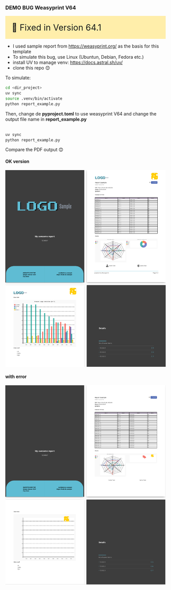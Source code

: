 ### DEMO BUG Weasyprint V64
<div style="background-color:#ffeeaa; padding:20px; margin:0px auto;font-size:20pt;">
 🎉 Fixed in Version 64.1
</div>



- I used  sample report from <https://weasyprint.org/> as the basis for this template
- To simulate this bug, use Linux (Ubuntun, Debian, Fedora etc.)
- install UV to manage venv: <https://docs.astral.sh/uv/>
- clone this repo 😊

To simulate:

```bash
cd <dir_project>
uv sync
source .venv/bin/activate
python report_example.py
```

Then, change de **pyproject.toml** to use weasyprint V64 and change the output file name in **report_example.py**

```bash

uv sync
python report_example.py
```
Compare the PDF output 😊


#### OK version
![ok](screenshot_ok.png "OK")

#### with error
![error](screenshot_error.png "Error")